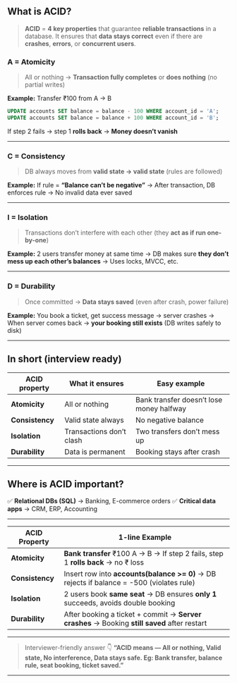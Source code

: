 ## **What is ACID?**

> **ACID** = **4 key properties** that guarantee **reliable transactions** in a database.
> It ensures that **data stays correct** even if there are **crashes**, **errors**, or **concurrent users**.

### **A = Atomicity**

> All or nothing
> → **Transaction fully completes** or **does nothing** (no partial writes)

**Example:**
Transfer ₹100 from A → B

```sql
UPDATE accounts SET balance = balance - 100 WHERE account_id = 'A';
UPDATE accounts SET balance = balance + 100 WHERE account_id = 'B';
```

If step 2 fails → step 1 **rolls back**
→ **Money doesn’t vanish**

---

### **C = Consistency**

> DB always moves from **valid state → valid state** (rules are followed)

**Example:**
If rule = **“Balance can’t be negative”**
→ After transaction, DB enforces rule
→ No invalid data ever saved

---

### **I = Isolation**

> Transactions don’t interfere with each other (they **act as if run one-by-one**)

**Example:**
2 users transfer money at same time
→ DB makes sure **they don’t mess up each other’s balances**
→ Uses locks, MVCC, etc.

---

### **D = Durability**

> Once committed → **Data stays saved** (even after crash, power failure)

**Example:**
You book a ticket, get success message → server crashes
→ When server comes back → **your booking still exists**
(DB writes safely to disk)

---

## **In short (interview ready)**

| **ACID property** | **What it ensures**      | **Easy example**                         |
| ----------------- | ------------------------ | ---------------------------------------- |
| **Atomicity**     | All or nothing           | Bank transfer doesn’t lose money halfway |
| **Consistency**   | Valid state always       | No negative balance                      |
| **Isolation**     | Transactions don’t clash | Two transfers don’t mess up              |
| **Durability**    | Data is permanent        | Booking stays after crash                |

---

## **Where is ACID important?**

✅ **Relational DBs (SQL)** → Banking, E-commerce orders
✅ **Critical data apps** → CRM, ERP, Accounting

---

| **ACID Property** | **1-line Example**                                                                           |
| ----------------- | -------------------------------------------------------------------------------------------- |
| **Atomicity**     | **Bank transfer** ₹100 A → B → If step 2 fails, step 1 **rolls back** → no ₹ loss            |
| **Consistency**   | Insert row into **accounts(balance >= 0)** → DB rejects if balance = -500 (violates rule)    |
| **Isolation**     | 2 users book **same seat** → DB ensures **only 1** succeeds, avoids double booking           |
| **Durability**    | After booking a ticket + commit → **Server crashes** → Booking **still saved** after restart |

---

> Interviewer-friendly answer 👇
> **“ACID means — All or nothing, Valid state, No interference, Data stays safe. Eg: Bank transfer, balance rule, seat booking, ticket saved.”**

---
